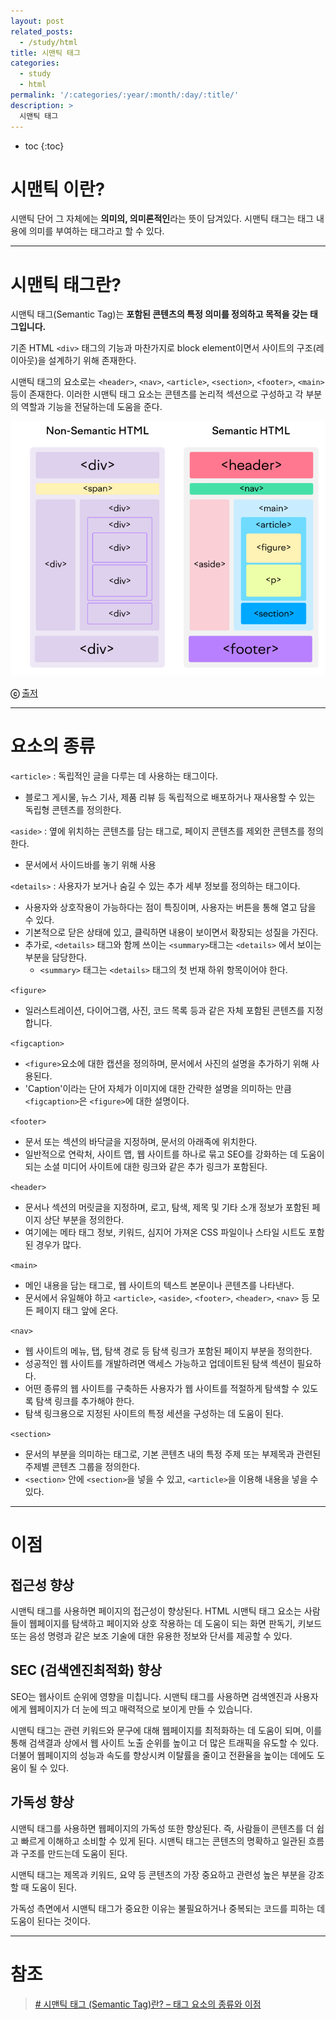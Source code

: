 ```yaml
---
layout: post
related_posts:
  - /study/html
title: 시맨틱 태그
categories:
  - study
  - html
permalink: '/:categories/:year/:month/:day/:title/'
description: >
  시맨틱 태그
---
```


* toc
{:toc}

# 시맨틱 이란?

시맨틱 단어 그 자체에는 **의미의, 의미론적인**라는 뜻이 담겨있다. 시맨틱 태그는 태그 내용에 의미를 부여하는 태그라고 할 수 있다.

---
# 시맨틱 태그란?

시맨틱 태그(Semantic Tag)는 **포함된 콘텐츠의 특정 의미를 정의하고 목적을 갖는 태그입니다.**

기존 HTML `<div>` 태그의 기능과 마찬가지로 block element이면서 사이트의 구조(레이아웃)을 설계하기 위해 존재한다.  

시맨틱 태그의 요소로는 `<header>`, `<nav>`, `<article>`, `<section>`, `<footer>`, `<main>` 등이 존재한다. 이러한 시맨틱 태그 요소는 콘텐츠를 논리적 섹션으로 구성하고 각 부분의 역할과 기능을 전달하는데  도움을 준다.

<img src="/assets/img/html/semanticTag.png" />

**ⓒ** <a href="https://velog.io/@lionloopy/TIL-li%ED%83%9C%EA%B7%B8-%EC%8B%9C%EB%A7%A8%ED%8B%B1-%ED%83%9C%EA%B7%B8">출저</a>

---
# 요소의 종류

`<article>` : 독립적인 글을 다루는 데 사용하는 태그이다. 
- 블로그 게시물, 뉴스 기사, 제품  리뷰 등 독립적으로 배포하거나 재사용할 수 있는 독립형 콘텐츠를 정의한다.

`<aside>` : 옆에 위치하는 콘텐츠를 담는 태그로, 페이지 콘텐츠를 제외한 콘텐츠를 정의한다. 
- 문서에서 사이드바를 놓기 위해 사용

`<details>` : 사용자가 보거나 숨길 수 있는 추가 세부 정보를 정의하는 태그이다.
- 사용자와 상호작용이 가능하다는 점이 특징이며, 사용자는 버튼을 통해 열고 담을 수 있다.
- 기본적으로 닫은 상태에 있고, 클릭하면 내용이 보이면서 확장되는 성질을 가진다.
- 추가로, `<details>` 태그와 함께 쓰이는 `<summary>`태그는 `<details>` 에서 보이는 부분을 담당한다.
	- `<summary>` 태그는 `<details>` 태그의 첫 번재 하위 항목이어야 한다.

`<figure>`
- 일러스트레이션, 다이어그램, 사진, 코드 목록 등과 같은 자체 포함된 콘텐츠를 지정합니다.

`<figcaption>`
- `<figure>`요소에 대한 캡션을 정의하며, 문서에서 사진의 설명을 추가하기 위해 사용된다.
- 'Caption'이라는 단어 자체가 이미지에 대한 간략한 설명을 의미하는 만큼 `<figcaption>`은 `<figure>`에 대한 설명이다.

`<footer>`
- 문서 또는 섹션의 바닥글을 지정하며, 문서의 아래족에 위치한다. 
- 일반적으로 연락처, 사이트 맵, 웹 사이트를 하나로 묶고 SEO를 강화하는 데 도움이 되는 소셜 미디어 사이트에 대한 링크와 같은 추가 링크가 포함된다.

`<header>`
- 문서나 섹션의 머릿글을 지정하며, 로고, 탐색, 제목 및 기타  소개 정보가 포함된 페이지 상단 부분을 정의한다.
- 여기에는 메타 태그 정보, 키워드, 심지어 가져온 CSS 파일이나 스타일 시트도 포함된 경우가 많다.

`<main>`
- 메인 내용을 담는 태그로, 웹 사이트의 텍스트 본문이나 콘텐츠를 나타낸다.
- 문서에서 유일해야 하고 `<article>`, `<aside>`, `<footer>`, `<header>`, `<nav>` 등 모든 페이지 태그 앞에 온다.

`<nav>`
- 웹 사이트의 메뉴, 탭, 탐색 경로 등 탐색 링크가 포함된 페이지 부분을 정의한다.
- 성공적인 웹 사이트를 개발하려면 액세스 가능하고 업데이트된 탐색 섹션이 필요하다. 
- 어떤 종류의 웹 사이트를 구축하든 사용자가 웹 사이트를 적절하게 탐색할 수 있도록 탐색 링크를 추가해야 한다.
- 탐색 링크용으로 지정된 사이트의 특정 세션을 구성하는 데 도움이 된다.

`<section>`
- 문서의 부분을 의미하는 태그로, 기본 콘텐츠 내의 특정 주제 또는 부제목과 관련된 주제별 콘텐츠 그룹을 정의한다.
- `<section>` 안에 `<section>`을 넣을  수 있고, `<article>`을 이용해 내용을 넣을 수 있다.

---
# 이점

## 접근성 향상

시맨틱 태그를 사용하면 페이지의 접근성이 향상된다. HTML 시맨틱 태그 요소는 사람들이 웹페이지를 탐색하고 페이지와 상호 작용하는 데 도움이 되는 화면 판독기, 키보드 또는 음성 명령과 같은 보조 기술에 대한 유용한 정보와 단서를 제공할 수 있다.

## SEC (검색엔진최적화) 향상

SEO는 웹사이트 순위에 영향을 미칩니다. 시맨틱 태그를 사용하면 검색엔진과 사용자에게 웹페이지가 더 눈에 띄고 매력적으로 보이게 만들 수 있습니다.

시맨틱 태그는 관련 키워드와 문구에 대해 웹페이지를 최적화하는 데 도움이 되며, 이를 통해 검색결과 상에서 웹 사이트 노출 순위를 높이고 더 많은 트래픽을 유도할 수 있다. 더불어 웹페이지의 성능과 속도를 향상시켜 이탈률을 줄이고 전환율을 높이는 데에도 도움이 될 수 있다.

## 가독성 향상

시맨틱 태그를 사용하면 웹페이지의 가독성 또한 향상된다. 즉, 사람들이 콘텐츠를 더 쉽고 빠르게 이해하고 소비할 수 있게 된다. 시맨틱 태그는 콘텐츠의 명확하고 일관된 흐름과 구조를 만드는데 도움이 된다.

시맨틱 태그는 제목과 키워드, 요약 등 콘텐츠의 가장 중요하고 관련성 높은 부분을 강조할 때 도움이 된다.

가독성 측면에서 시맨틱 태그가 중요한 이유는 불필요하거나 중복되는 코드를 피하는 데 도움이 된다는 것이다.

---
# 참조

> <a href="https://seo.tbwakorea.com/blog/what-is-semantic-tag/"># 시맨틱 태그 (Semantic Tag)란? – 태그 요소의 종류와 이점</a>
